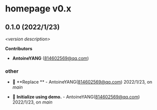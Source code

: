 # homepage v0.x

## 0.1.0 (2022/1/23)

_\<version description\>_

**Contributors**

- **AntoineYANG** (814602569@qq.com)

### other

+ 🐞 **Replace ** - AntoineYANG(814602569@qq.com) 2022/1/23, on _main_

+ 🌱 **Initialize using demo.** - AntoineYANG(814602569@qq.com) 2022/1/23, on _main_


